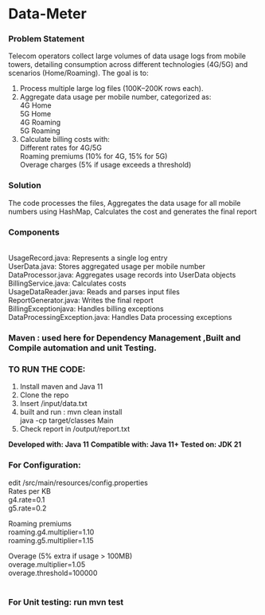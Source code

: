 # Data-Meter

### Problem Statement
Telecom operators collect large volumes of data usage logs from mobile towers, detailing consumption across different technologies (4G/5G) and scenarios (Home/Roaming). The goal is to:
1. Process multiple large log files (100K–200K rows each).
2. Aggregate data usage per mobile number, categorized as:<br>
4G Home<br>
5G Home<br>
4G Roaming<br>
5G Roaming<br>
3. Calculate billing costs with:<br>
Different rates for 4G/5G<br>
Roaming premiums (10% for 4G, 15% for 5G)<br>
Overage charges (5% if usage exceeds a threshold)

### Solution
The code processes the files, Aggregates the data usage for all mobile numbers using HashMap, Calculates the cost and generates the final report

### Components
<br>
UsageRecord.java: Represents a single log entry<br>
UserData.java: Stores aggregated usage per mobile number<br>
DataProcessor.java: Aggregates usage records into UserData objects<br>
BillingService.java: Calculates costs<br>
UsageDataReader.java: Reads and parses input files<br>
ReportGenerator.java: Writes the final report<br>
BillingExceptionjava: Handles billing exceptions<br>
DataProcessingException.java: Handles Data processing exceptions<br>

### Maven : used here for Dependency Management ,Built and Compile automation and unit Testing.<br>

### TO RUN THE CODE:<br>
1. Install maven and Java 11<br>
2. Clone the repo<br>
3. Insert /input/data.txt<br>
4. built and run : mvn clean install<br>
                   java -cp target/classes Main<br>
5. Check report in /output/report.txt<br>

**Developed with: Java 11**
**Compatible with: Java 11+**
**Tested on: JDK 21**

### For Configuration:<br>
edit /src/main/resources/config.properties<br>
Rates per KB  <br>
g4.rate=0.1  <br>
g5.rate=0.2  <br>

Roaming premiums  <br>
roaming.g4.multiplier=1.10  <br>
roaming.g5.multiplier=1.15  <br>

Overage (5% extra if usage > 100MB)  <br>
overage.multiplier=1.05  <br>
overage.threshold=100000  <br>
<br>
### For Unit testing: run mvn test
